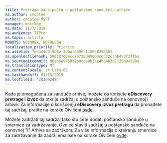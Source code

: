 ```yaml
---
title: Pretraga za e-poštu u poštanskom sandučetu arhive
ms.author: cmcatee
author: cmcatee-MSFT
manager: mnirkhe
ms.date: 11/7/2018
ms.audience: ITPro
ms.topic: article
ROBOTS: NOINDEX, NOFOLLOW
localization_priority: Priority
ms.assetid: 7eda49d0-5b6e-4dba-a89e-1150b835a353
ms.openlocfilehash: 506287d5ecc7a725d490b3cdc32c3ab45373ffba
ms.sourcegitcommit: d6ea5e9458a2b8ceaab3ac4bd483e1130b9a398a
ms.translationtype: MT
ms.contentlocale: sr-Latn-RS
ms.lasthandoff: 01/15/2019
ms.locfileid: "28309248"
---
```

Kada je omogućena za sanduče arhive, možete da koristite **eDiscovery pretrage i izvoz** da otkrije sadržaj u poštansko sanduče na osnovnoj i arhive. Za informacije o korišćenju **eDiscovery izvoz pretragu** da pronađete taj sadržaj, pratite na korake Oivičeni [ovde](https://docs.microsoft.com/en-us/office365/securitycompliance/export-search-results).
  
Možete zadržati taj sadržaj tako što ćete dodati poštansko sanduče u smernice za zadržavanje. Ovo će staviti sadržaj u poštansko sanduče na osnovnoj "i" Arhiva sa zadrškom. Za više informacija o kreiranju smernice za zadržavanje da zadrži emailsee na korake Oivičeni [ovde](https://docs.microsoft.com/en-us/Office365/securitycompliance/retention-policies).
  

